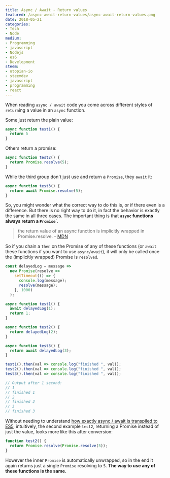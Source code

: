 ```yaml
---
title: Async / Await - Return values
featured: /async-await-return-values/async-await-return-values.png
date: 2018-05-21
categories:
- Tech
- Node
medium:
- Programming
- javascript
- Nodejs
- es6
- Development
steem:
- utopian-io
- steemdev
- javascript
- programming
- react
---
```


When reading `async / await` code you come across different styles of `return`ing a value in an `async` function.

Some just return the plain value:

```js
async function test1() {
  return 5
}
```

Others return a promise:

```js
async function test2() {
  return Promise.resolve(5);
}
```

While the third group don't just use and return a `Promise`, they `await` it:

```js
async function test3() {
  return await Promise.resolve(5);
}
```

So, you might wonder what the correct way to do this is, or if there even is a difference.
But there is no right way to do it, in fact the behavior is exactly the same in all three cases. The important thing is that **`async` functions always return a `Promise`**`.

> the return value of an async function is implicitly wrapped in Promise.resolve. - [MDN](https://developer.mozilla.org/en-US/docs/Web/JavaScript/Reference/Statements/async_function)

So if you chain a `then` on the Promise of any of these functions (or `await` these functions if you want to use `async/await`), it will only be called once the (implicitly wrapped) Promise is `resolved`.

```js
const delayedLog = message =>
  new Promise(resolve =>
    setTimeout(() => {
      console.log(message);
      resolve(message);
    }, 1000)
  );

async function test1() {
  await delayedLog(1);
  return 1;
}

async function test2() {
  return delayedLog(2);
}

async function test3() {
  return await delayedLog(3);
}

test1().then(val => console.log("finished ", val));
test2().then(val => console.log("finished ", val));
test3().then(val => console.log("finished ", val));

// Output after 1 second:
// 1
// finished 1 
// 2
// finished 2 
// 3
// finished 3 
```

Without needing to understand [how exactly async / await is transpiled to ES5](https://cmichel.io/how-is-async-await-transpiled-to-es5), intuitively, the second example `test2`, returning a Promise instead of just the value, looks more like this after conversion:

```js
function test2() {
  return Promise.resolve(Promise.resolve(5));
}
```

However the inner `Promise` is automatically unwrapped, so in the end it again returns just a single `Promise` resolving to `5`.
**The way to use any of these functions is the same.**
